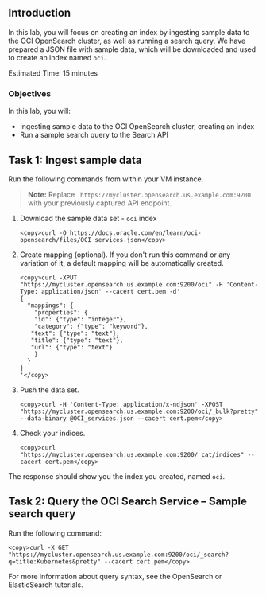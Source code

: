 ## Introduction

In this lab, you will focus on creating an index by ingesting sample data to the OCI OpenSearch cluster, as well as running a search query. We have prepared a JSON file with sample data, which will be downloaded and used to create an index named `oci`.

Estimated Time: 15 minutes

### Objectives

In this lab, you will:
- Ingesting sample data to the OCI OpenSearch cluster, creating an index
- Run a sample search query to the Search API 

## Task 1: Ingest sample data

Run the following commands from within your VM instance.  
> **Note:** Replace ` https://mycluster.opensearch.us.example.com:9200` with your previously captured API endpoint.

1. Download the sample data set - `oci` index

   ```
   <copy>curl -O https://docs.oracle.com/en/learn/oci-opensearch/files/OCI_services.json</copy>
   ```

2. Create mapping (optional). If you don't run this command or any variation of it, a default mapping will be automatically created.


   ```
   <copy>curl -XPUT "https://mycluster.opensearch.us.example.com:9200/oci" -H 'Content-Type: application/json' --cacert cert.pem -d'
   {
     "mappings": {
       "properties": {
       "id": {"type": "integer"},
       "category": {"type": "keyword"},
      "text": {"type": "text"},
      "title": {"type": "text"},
      "url": {"type": "text"}
       }
     }
   }
   '</copy>
   ```

3. Push the data set.

   ```
   <copy>curl -H 'Content-Type: application/x-ndjson' -XPOST "https://mycluster.opensearch.us.example.com:9200/oci/_bulk?pretty" --data-binary @OCI_services.json --cacert cert.pem</copy>
   ```

4. Check your indices.

   ```
   <copy>curl "https://mycluster.opensearch.us.example.com:9200/_cat/indices" --cacert cert.pem</copy>
   ```

The response should show you the index you created, named `oci`.

## Task 2: Query the OCI Search Service – Sample search query

Run the following command:

   ```
   <copy>curl -X GET "https://mycluster.opensearch.us.example.com:9200/oci/_search?q=title:Kubernetes&pretty" --cacert cert.pem</copy>
   ```

For more information about query syntax, see the OpenSearch or ElasticSearch tutorials.  
